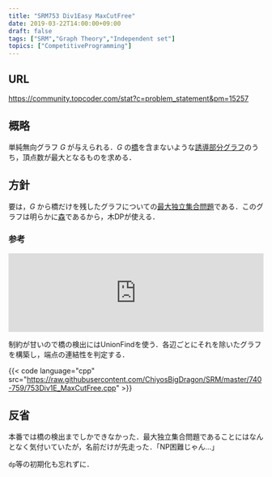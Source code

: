 ```yaml
---
title: "SRM753 Div1Easy MaxCutFree"
date: 2019-03-22T14:00:00+09:00
draft: false
tags: ["SRM","Graph Theory","Independent set"]
topics: ["CompetitiveProgramming"]
---
```


## URL
https://community.topcoder.com/stat?c=problem_statement&pm=15257

## 概略
単純無向グラフ $G$ が与えられる．$G$ の[橋][bridge]を含まないような[誘導部分グラフ][induced subgraph]のうち，頂点数が最大となるものを求める．

## 方針
要は，$G$ から橋だけを残したグラフについての[最大独立集合問題][independent set]である．このグラフは明らかに[森][forest]であるから，木DPが使える．

### 参考
<iframe class="hatenablogcard" style="width:100%;height:155px;max-width:680px;" title="木の上での最大重み独立集合問題" src="https://hatenablog-parts.com/embed?url=http://tatanaideyo.hatenablog.com/entry/2015/04/26/182621" width="300" height="150" frameborder="0" scrolling="no"></iframe>

制約が甘いので橋の検出にはUnionFindを使う．各辺ごとにそれを除いたグラフを構築し，端点の連結性を判定する．

{{< code language="cpp" src="https://raw.githubusercontent.com/ChiyosBigDragon/SRM/master/740-759/753Div1E_MaxCutFree.cpp" >}}

## 反省
本番では橋の検出までしかできなかった．最大独立集合問題であることにはなんとなく気付いていたが，名前だけが先走った．「NP困難じゃん…」

`dp`等の初期化も忘れずに．

[bridge]: https://ja.wikipedia.org/wiki/%E9%80%A3%E7%B5%90%E3%82%B0%E3%83%A9%E3%83%95#%E8%BE%BA%E9%80%A3%E7%B5%90%E5%BA%A6
[induced subgraph]: https://ja.wikipedia.org/wiki/%E3%82%B0%E3%83%A9%E3%83%95%E7%90%86%E8%AB%96#%E9%83%A8%E5%88%86%E3%82%B0%E3%83%A9%E3%83%95%E3%81%A8%E6%8B%A1%E5%A4%A7%E3%82%B0%E3%83%A9%E3%83%95
[independent set]: https://ja.wikipedia.org/wiki/%E6%9C%80%E5%A4%A7%E7%8B%AC%E7%AB%8B%E9%9B%86%E5%90%88%E5%95%8F%E9%A1%8C
[forest]: https://ja.wikipedia.org/wiki/%E6%9C%A8_(%E6%95%B0%E5%AD%A6)
